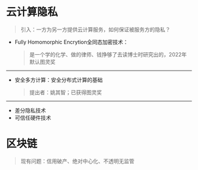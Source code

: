 # 云计算隐私

> 引入：一方为另一方提供云计算服务，如何保证被服务方的隐私？


+ Fully Homomorphic Encrytion全同态加密技术：

  > 是一个学的化学、做的律师、钱挣够了去读博士时研究出的，2022年默认图灵奖

---

+ 安全多方计算：安全分布式计算的基础

  > 提出者：姚其智；已获得图灵奖

----

+ 差分隐私技术
+ 可信任硬件技术

# 区块链

> 现有问题：信用破产、绝对中心化、不透明无监管
